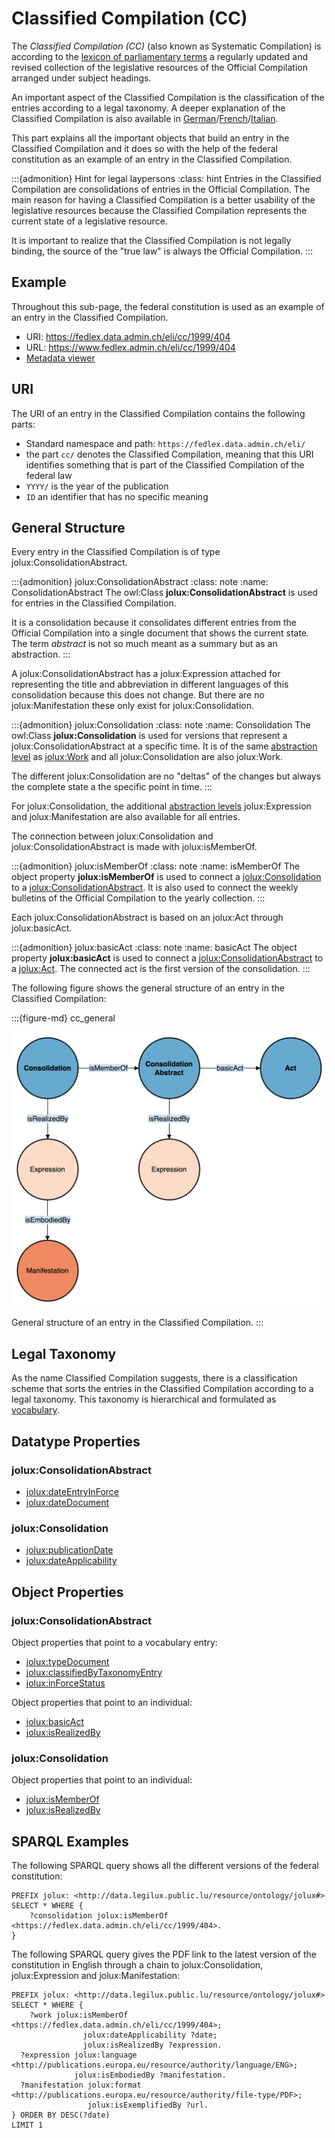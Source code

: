 # Classified Compilation (CC)

The *Classified Compilation (CC)* (also known as Systematic Compilation) is according to the [lexicon of parliamentary terms](https://www.parlament.ch/en/%C3%BCber-das-parlament/parlamentsw%C3%B6rterbuch/parlamentsw%C3%B6rterbuch-detail?WordId=216) a regularly updated and revised collection of the legislative resources of the Official Compilation arranged under subject headings.

An important aspect of the Classified Compilation is the classification of the entries according to a legal taxonomy. A deeper explanation of the Classified Compilation is also available in [German](https://www.fedlex.admin.ch/de/cc/explanations-cc)/[French](https://www.fedlex.admin.ch/fr/cc/explanations-cc)/[Italian](https://www.fedlex.admin.ch/it/cc/explanations-cc).

This part explains all the important objects that build an entry in the Classified Compilation and it does so with the help of the federal constitution as an example of an entry in the Classified Compilation.

:::{admonition} Hint for legal laypersons
:class: hint
Entries in the Classified Compilation are consolidations of entries in the Official Compilation. The main reason for having a Classified Compilation is a better usability of the legislative resources because the Classified Compilation represents the current state of a legislative resource.

It is important to realize that the Classified Compilation is not legally binding, the source of the "true law" is always the Official Compilation.
:::

## Example

Throughout this sub-page, the federal constitution is used as an example of an entry in the Classified Compilation.

- URI: https://fedlex.data.admin.ch/eli/cc/1999/404
- URL: https://www.fedlex.admin.ch/eli/cc/1999/404
- [Metadata viewer](https://fedlex.data.admin.ch/en-CH/metadata?value=https:%2F%2Ffedlex.data.admin.ch%2Feli%2Fcc%2F1999%2F404)

## URI

The URI of an entry in the Classified Compilation contains the following parts:

- Standard namespace and path: `https://fedlex.data.admin.ch/eli/`
- the part `cc/` denotes the Classified Compilation, meaning that this URI identifies something that is part of the Classified Compilation of the federal law
- `YYYY/` is the year of the publication
- `ID` an identifier that has no specific meaning

## General Structure

Every entry in the Classified Compilation is of type jolux:ConsolidationAbstract.

:::{admonition} jolux:ConsolidationAbstract
:class: note
:name: ConsolidationAbstract
The owl:Class **jolux:ConsolidationAbstract** is used for entries in the Classified Compilation.

It is a consolidation because it consolidates different entries from the Official Compilation into a single document that shows the current state. The term *abstract* is not so much meant as a summary but as an abstraction.
:::

A jolux:ConsolidationAbstract has a jolux:Expression attached for representing the title and abbreviation in different languages of this consolidation because this does not change. But there are no jolux:Manifestation these only exist for jolux:Consolidation.

:::{admonition} jolux:Consolidation
:class: note
:name: Consolidation
The owl:Class **jolux:Consolidation** is used for versions that represent a jolux:ConsolidationAbstract at a specific time. It is of the same [abstraction level](abstraction_levels.md) as [jolux:Work](#Work) and all jolux:Consolidation are also jolux:Work.

The different jolux:Consolidation are no "deltas" of the changes but always the complete state a the specific point in time.
:::

For jolux:Consolidation, the additional [abstraction levels](abstraction_levels.md) jolux:Expression and jolux:Manifestation are also available for all entries.

The connection between jolux:Consolidation and jolux:ConsolidationAbstract is made with jolux:isMemberOf.

:::{admonition} jolux:isMemberOf
:class: note
:name: isMemberOf
The object property **jolux:isMemberOf** is used to connect a [jolux:Consolidation](#Consolidation) to a [jolux:ConsolidationAbstract](#ConsolidationAbstract). It is also used to connect the weekly bulletins of the Official Compilation to the yearly collection.
:::

Each jolux:ConsolidationAbstract is based on an jolux:Act through jolux:basicAct.

:::{admonition} jolux:basicAct
:class: note
:name: basicAct
The object property **jolux:basicAct** is used to connect a [jolux:ConsolidationAbstract](#ConsolidationAbstract) to a [jolux:Act](#Act). The connected act is the first version of the consolidation.
:::

The following figure shows the general structure of an entry in the Classified Compilation:

:::{figure-md} cc_general

<img src="img/cc_general.png">

General structure of an entry in the Classified Compilation.
:::

## Legal Taxonomy

As the name Classified Compilation suggests, there is a classification scheme that sorts the entries in the Classified Compilation according to a legal taxonomy. This taxonomy is hierarchical and formulated as [vocabulary](#legal-taxonomy).

## Datatype Properties

### jolux:ConsolidationAbstract

- [jolux:dateEntryInForce](#dateEntryInForce)
- [jolux:dateDocument](#dateDocument)

### jolux:Consolidation

- [jolux:publicationDate](#publicationDate)
- [jolux:dateApplicability](#dateApplicability)

## Object Properties

### jolux:ConsolidationAbstract

Object properties that point to a vocabulary entry:

- [jolux:typeDocument](#text-types)
- [jolux:classifiedByTaxonomyEntry](#legal-taxonomy)
- [jolux:inForceStatus](#enforcement-status)

Object properties that point to an individual:

- [jolux:basicAct](#basicAct)
- [jolux:isRealizedBy](#isRealizedBy)

### jolux:Consolidation

Object properties that point to an individual:

- [jolux:isMemberOf](#isMemberOf)
- [jolux:isRealizedBy](#isRealizedBy)

## SPARQL Examples

The following SPARQL query shows all the different versions of the federal constitution:

```sparql
PREFIX jolux: <http://data.legilux.public.lu/resource/ontology/jolux#>
SELECT * WHERE {
	?consolidation jolux:isMemberOf <https://fedlex.data.admin.ch/eli/cc/1999/404>.
}
```

The following SPARQL query gives the PDF link to the latest version of the constitution in English through a chain to jolux:Consolidation, jolux:Expression and jolux:Manifestation:

```sparql
PREFIX jolux: <http://data.legilux.public.lu/resource/ontology/jolux#>
SELECT * WHERE {
	?work jolux:isMemberOf <https://fedlex.data.admin.ch/eli/cc/1999/404>;
                jolux:dateApplicability ?date;
                jolux:isRealizedBy ?expression.
  ?expression jolux:language <http://publications.europa.eu/resource/authority/language/ENG>;
              jolux:isEmbodiedBy ?manifestation.
  ?manifestation jolux:format <http://publications.europa.eu/resource/authority/file-type/PDF>;
                 jolux:isExemplifiedBy ?url.
} ORDER BY DESC(?date)
LIMIT 1
```